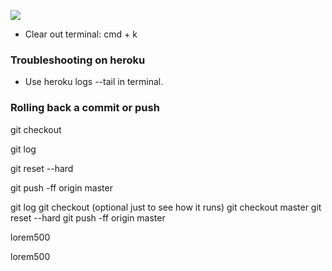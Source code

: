 ![](https://res.cloudinary.com/vc334/image/upload/v1594440851/Screen_Shot_2020-07-10_at_11.13.51_PM_qibiys.png)

* Clear out terminal: cmd + k

### Troubleshooting on heroku
* Use heroku logs --tail in terminal.

### Rolling back a commit or push

git checkout

git log 

git reset --hard

git push -ff origin master

git log
git checkout (optional just to see how it runs)
git checkout master
git reset --hard
git push -ff origin master

lorem500

lorem500
